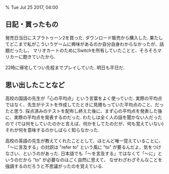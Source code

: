 % Tue Jul 25 2017, 04:00

## 日記・買ったもの

発売日当日にスプラトゥーン2を買った.
ダウンロード販売から購入した.
果たしてどこまで私がこういうゲームに興味があるのか自分自身わからなかったが、話題だったし、
マリオカートのためにSwitchを所有していたことと、そろそろマリカーに飽きていたから.

22時に帰宅してつい先程までプレイしていた.
明日も平日だ.

## 思い出したことなど

高校の国語の先生が「心の平均点」という言葉をよく使っていた.
実際の平均点ではなく、先生がテストを作成してたときに見積もっていた平均点のこと、だったと思う.
採点済みのテストを配布し終えた後に、まず心の平均点を発表した後に、実際の平均点を発表するのだった.
わたしは全く人の話を聞かない人だったので (では何をしていたのかと言えば、何かをしてたのだが、何も覚えていない) それが何を意味するのかしばらく知らなかった.

高校の英語の先生が教えてくれたこととして、ほとんど唯一覚えていることに、
「〜に言及する」の対訳は
"refer to"
という風に
"to"
が要るんだよ、気をつけなさい、というのがあった.
日本語でも「〜を言及する」ではなくて「〜に」というのだから "to" が必要なのはごく自然に思えて、
なぜわざわざそんなことを強調するのだろうと不思議がったのを覚えている.

